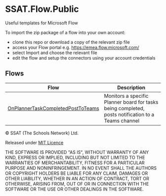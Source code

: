 # SSAT.Flow.Public
Useful templates for Microsoft Flow

To import the zip package of a flow into your own account:
* clone this repo or download a copy of the relevant zip file
* access your Flow portal e.g. https://emea.flow.microsoft.com/
* select Import and choose the relevant file
* edit the flow and setup the connectors using your account credentials

## Flows

|Flow|Description|
|----|-----------|
| [OnPlannerTaskCompletedPostToTeams](./OnPlannerTaskCompletedPostToTeams/README.md) | Monitors a specific Planner board for tasks being completed, posts notification to a Teams channel|


&copy; SSAT (The Schools Network) Ltd.

Released under [MIT Licence](LICENCE)

THE SOFTWARE IS PROVIDED "AS IS", WITHOUT WARRANTY OF ANY KIND, EXPRESS OR
IMPLIED, INCLUDING BUT NOT LIMITED TO THE WARRANTIES OF MERCHANTABILITY,
FITNESS FOR A PARTICULAR PURPOSE AND NONINFRINGEMENT. IN NO EVENT SHALL THE
AUTHORS OR COPYRIGHT HOLDERS BE LIABLE FOR ANY CLAIM, DAMAGES OR OTHER
LIABILITY, WHETHER IN AN ACTION OF CONTRACT, TORT OR OTHERWISE, ARISING FROM,
OUT OF OR IN CONNECTION WITH THE SOFTWARE OR THE USE OR OTHER DEALINGS IN THE
SOFTWARE.